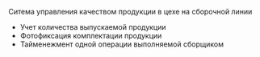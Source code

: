 ﻿Ситема управления качеством продукции в цехе на сборочной линии
- Учет количества выпускаемой продукции
- Фотофиксация комплектации продукции
- Тайменежмент одной операции выполняемой сборщиком
